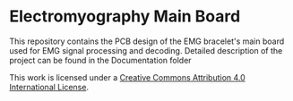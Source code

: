 # Electromyography Main Board

This repository contains the PCB design of the EMG bracelet's main board used for EMG signal processing and decoding.
Detailed description of the project can be found in the Documentation folder

This work is licensed under a <a rel="license" href="https://creativecommons.org/licenses/by/4.0/">Creative Commons Attribution 4.0 International License</a>.
